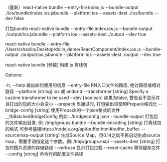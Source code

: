（最新）react-native bundle --entry-file index.js --bundle-output ./ios/bundle/index.ios.jsbundle --platform ios --assets-dest ./ios/bundle --dev false


打包bundle
react-native bundle --entry-file index.ios.js --bundle-output ./output/ios.jsbundle --platform ios --assets-dest ./output --dev true

react-native bundle --entry-file /Users/shaolin/Desktop/dolin_demo/ReactComponent/index.ios.js --bundle-output ./output/ios.jsbundle --platform ios --assets-dest ./output --dev true


react-native bundle [参数]
构建 js 离线包 

Options:

-h, --help                   输出如何使用的信息
--entry-file <path>          RN入口文件的路径, 绝对路径或相对路径
--platform [string]          ios 或 andorid
--transformer [string]       Specify a custom transformer to be used
--dev [boolean]              如果为false, 警告会不显示并且打出的包的大小会变小
--prepack                    当通过时, 打包输出将使用Prepack格式化
--bridge-config [string]     使用Prepack的一个json格式的文件__fbBatchedBridgeConfig 例如: ./bridgeconfig.json
--bundle-output <string>     打包后的文件输出目录, 例: /tmp/groups.bundle
--bundle-encoding [string]   打离线包的格式 可参考链接https://nodejs.org/api/buffer.html#buffer_buffer.
--sourcemap-output [string]  生成Source Map，但0.14之后不再自动生成source map，需要手动指定这个参数。例: /tmp/groups.map
--assets-dest [string]       打包时图片资源的存储路径
--verbose                    显示打包过程
--reset-cache                移除缓存文件
--config [string]            命令行的配置文件路径
